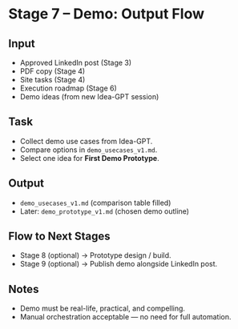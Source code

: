 # Stage 7 – Demo: Output Flow

## Input
- Approved LinkedIn post (Stage 3)
- PDF copy (Stage 4)
- Site tasks (Stage 4)
- Execution roadmap (Stage 6)
- Demo ideas (from new Idea-GPT session)

## Task
- Collect demo use cases from Idea-GPT.
- Compare options in `demo_usecases_v1.md`.
- Select one idea for **First Demo Prototype**.

## Output
- `demo_usecases_v1.md` (comparison table filled)
- Later: `demo_prototype_v1.md` (chosen demo outline)

## Flow to Next Stages
- Stage 8 (optional) → Prototype design / build.
- Stage 9 (optional) → Publish demo alongside LinkedIn post.

## Notes
- Demo must be real-life, practical, and compelling.
- Manual orchestration acceptable — no need for full automation.
